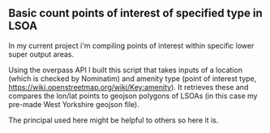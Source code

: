 ## Basic count points of interest of specified type in LSOA

In my current project i'm compiling points of interest within specific lower super output areas.

Using the overpass API I built this script that takes inputs of a location (which is checked by Nominatim) and amenity type (point of interest type, https://wiki.openstreetmap.org/wiki/Key:amenity). It retrieves these and compares the lon/lat points to geojson polygons of LSOAs (in this case my pre-made West Yorkshire geojson file).

The principal used here might be helpful to others so here it is.
